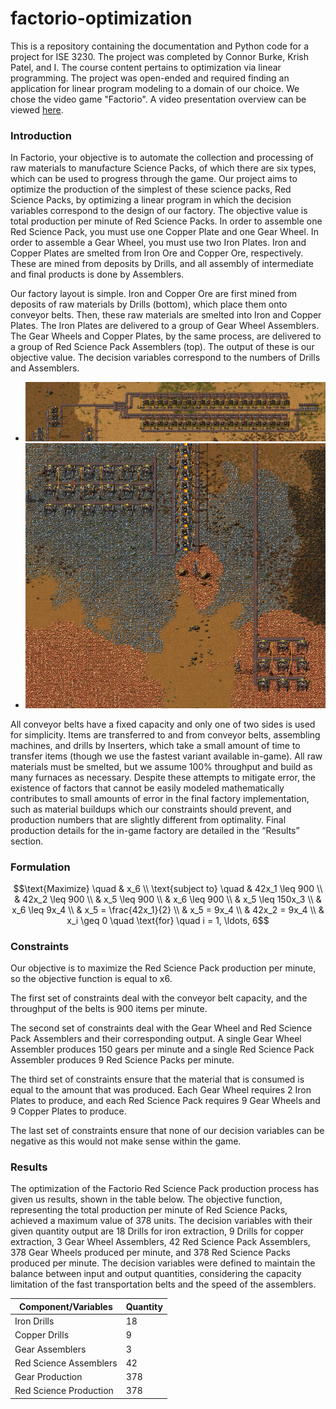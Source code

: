 # factorio-optimization

This is a repository containing the documentation and Python code for a project for ISE 3230. The project was completed by Connor Burke, Krish Patel, and I. The course content pertains to optimization via linear programming. The project was open-ended and required finding an application for linear program modeling to a domain of our choice. We chose the video game "Factorio". A video presentation overview can be viewed [here](https://www.youtube.com/watch?v=EkG-NCBqLzQ).

### Introduction

In Factorio, your objective is to automate the collection and processing of raw materials to manufacture Science Packs, of which there are six types, which can be used to progress through the game. Our project aims to optimize the production of the simplest of these science packs, Red Science Packs, by optimizing a linear program in which the decision variables correspond to the design of our factory. The objective value is total production per minute of Red Science Packs. In order to assemble one Red Science Pack, you must use one Copper Plate and one Gear Wheel. In order to assemble a Gear Wheel, you must use two Iron Plates. Iron and Copper Plates are smelted from Iron Ore and Copper Ore, respectively. These are mined from deposits by Drills, and all assembly of intermediate and final products is done by Assemblers.

Our factory layout is simple. Iron and Copper Ore are first mined from deposits of raw materials by Drills (bottom), which place them onto conveyor belts. Then, these raw materials are smelted into Iron and Copper Plates. The Iron Plates are delivered to a group of Gear Wheel Assemblers. The Gear Wheels and Copper Plates, by the same process, are delivered to a group of Red Science Pack Assemblers (top). The output of these is our objective value. The decision variables correspond to the numbers of Drills and Assemblers.

* ![Assemblers](images/assemblers.png)
* ![Drills](images/drills.png)

All conveyor belts have a fixed capacity and only one of two sides is used for simplicity. Items are transferred to and from conveyor belts, assembling machines, and drills by Inserters, which take a small amount of time to transfer items (though we use the fastest variant available in-game). All raw materials must be smelted, but we assume 100% throughput and build as many furnaces as necessary. Despite these attempts to mitigate error, the existence of factors that cannot be easily modeled mathematically contributes to small amounts of error in the final factory implementation, such as material buildups which our constraints should prevent, and production numbers that are slightly different from optimality. Final production details for the in-game factory are detailed in the “Results” section.

### Formulation

```math
\text{Maximize} \quad & x_6 \\
\text{subject to} \quad & 42x_1 \leq 900 \\
& 42x_2 \leq 900 \\
& x_5 \leq 900 \\
& x_6 \leq 900 \\
& x_5 \leq 150x_3 \\
& x_6 \leq 9x_4 \\
& x_5 = \frac{42x_1}{2} \\
& x_5 = 9x_4 \\
& 42x_2 = 9x_4 \\
& x_i \geq 0 \quad \text{for} \quad i = 1, \ldots, 6
```


### Constraints

Our objective is to maximize the Red Science Pack production per minute, so the objective function is equal to x6.

The first set of constraints deal with the conveyor belt capacity, and the throughput of the belts is 900 items per minute.

The second set of constraints deal with the Gear Wheel and Red Science Pack Assemblers and their corresponding output. A single Gear Wheel Assembler produces 150 gears per minute and a single Red Science Pack Assembler produces 9 Red Science Packs per minute.

The third set of constraints ensure that the material that is consumed is equal to the amount that was produced. Each Gear Wheel requires 2 Iron Plates to produce, and each Red Science Pack requires 9 Gear Wheels and 9 Copper Plates to produce.

The last set of constraints ensure that none of our decision variables can be negative as this would not make sense within the game.

### Results

The optimization of the Factorio Red Science Pack production process has given us results, shown in the table below. The objective function, representing the total production per minute of Red Science Packs, achieved a maximum value of 378 units. The decision variables with their given quantity output are 18 Drills for iron extraction, 9 Drills for copper extraction, 3 Gear Wheel Assemblers, 42 Red Science Pack Assemblers, 378 Gear Wheels produced per minute, and 378 Red Science Packs produced per minute. The decision variables were defined to maintain the balance between input and output quantities, considering the capacity limitation of the fast transportation belts and the speed of the assemblers.

| Component/Variables | Quantity |
| ----------------- | ---------------- |
| Iron Drills | 18 |
|Copper Drills | 9 |
| Gear Assemblers | 3 |
| Red Science Assemblers | 42 |
| Gear Production | 378 |
| Red Science Production | 378 |



